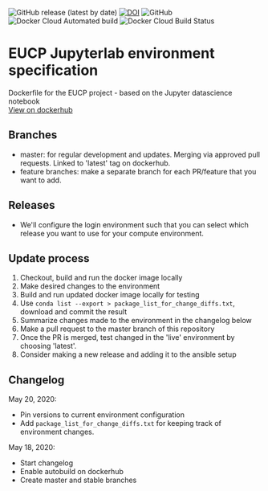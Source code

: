 ![GitHub release (latest by date)](https://img.shields.io/github/v/release/eucp-project/docker)
[![DOI](https://zenodo.org/badge/234047969.svg)](https://zenodo.org/badge/latestdoi/234047969)
![GitHub](https://img.shields.io/github/license/eucp-project/docker)
![Docker Cloud Automated build](https://img.shields.io/docker/cloud/automated/eucp/notebook)
![Docker Cloud Build Status](https://img.shields.io/docker/cloud/build/eucp/notebook)

# EUCP Jupyterlab environment specification
Dockerfile for the EUCP project - based on the Jupyter datascience notebook\
[View on dockerhub](https://hub.docker.com/repository/docker/eucp/notebook/general)

## Branches
- master: for regular development and updates. Merging via approved pull requests. Linked to 'latest' tag on dockerhub.
- feature branches: make a separate branch for each PR/feature that you want to add.

## Releases
- We'll configure the login environment such that you can select which release you want to use for your compute environment.

## Update process
1. Checkout, build and run the docker image locally
1. Make desired changes to the environment
1. Build and run updated docker image locally for testing
1. Use `conda list --export > package_list_for_change_diffs.txt`, download and commit the result
1. Summarize changes made to the environment in the changelog below
1. Make a pull request to the master branch of this repository
1. Once the PR is merged, test changed in the 'live' environment by choosing 'latest'.
1. Consider making a new release and adding it to the ansible setup

## Changelog

May 20, 2020:
- Pin versions to current environment configuration
- Add `package_list_for_change_diffs.txt` for keeping track of environment changes.

May 18, 2020:
- Start changelog
- Enable autobuild on dockerhub
- Create master and stable branches
